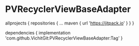 # PVRecyclerViewBaseAdapter

allprojects {
		repositories {
			...
			maven { url 'https://jitpack.io' }
		}
	}
  
  dependencies {
	        implementation 'com.github.VichitGit:PVRecyclerViewBaseAdapter:Tag'
	}
